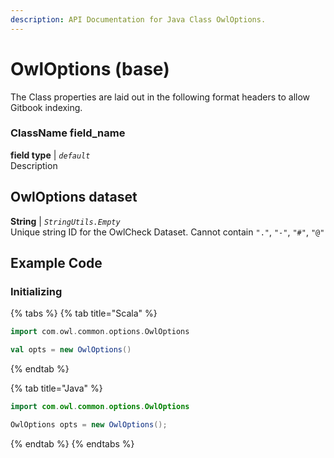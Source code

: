 ```yaml
---
description: API Documentation for Java Class OwlOptions.
---
```


# OwlOptions \(base\)

The Class properties are laid out in the following format headers to allow Gitbook indexing.

### ClassName field\_name

**field type** \| _`default`_   
Description

## OwlOptions dataset

**String** \| _`StringUtils.Empty`_   
Unique string ID for the OwlCheck Dataset. Cannot contain `"."`, `"-"`, `"#"`, `"@"`   










## Example Code

### Initializing

{% tabs %}
{% tab title="Scala" %}
```scala
import com.owl.common.options.OwlOptions

val opts = new OwlOptions()
```
{% endtab %}

{% tab title="Java" %}
```java
import com.owl.common.options.OwlOptions

OwlOptions opts = new OwlOptions();
```
{% endtab %}
{% endtabs %}

